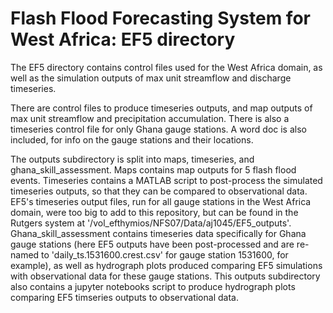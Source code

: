 # Flash Flood Forecasting System for West Africa: EF5 directory 

The EF5 directory contains control files used for the West Africa domain, as well as the simulation outputs of max unit streamflow and discharge timeseries.


There are control files to produce timeseries outputs, and map outputs of max unit streamflow and precipitation accumulation. There is also a timeseries control file for only Ghana gauge stations. A word doc is also included, for info on the gauge stations and their locations. 

The outputs subdirectory is split into maps, timeseries, and ghana_skill_assessment. Maps contains map outputs for 5 flash flood events. Timeseries contains a MATLAB script to post-process the simulated timeseries outputs, so that they can be compared to observational data. EF5's timeseries output files, run for all gauge stations in the West Africa domain, were too big to add to this repository, but can be found in the Rutgers system at '/vol_efthymios/NFS07/Data/aj1045/EF5_outputs'. Ghana_skill_assessment contains timeseries data specifically for Ghana gauge stations (here EF5 outputs have been post-processed and are re-named to 'daily_ts.1531600.crest.csv' for gauge station 1531600, for example), as well as hydrograph plots produced comparing EF5 simulations with observational data for these gauge stations. This outputs subdirectory also contains a jupyter notebooks script to produce hydrograph plots comparing EF5 timseries outputs to observational data. 
